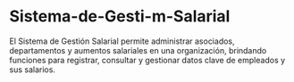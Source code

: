 # Sistema-de-Gesti-m-Salarial
El Sistema de Gestión Salarial permite administrar asociados, departamentos y aumentos salariales en una organización, brindando funciones para registrar, consultar y gestionar datos clave de empleados y sus salarios.
